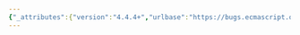 ```yaml
---
{"_attributes":{"version":"4.4.4+","urlbase":"https://bugs.ecmascript.org/","maintainer":"dherman@mozilla.com"},"bug":{"bug_id":797,"creation_ts":"2012-10-15 16:30:00 -0700","short_desc":"Add glyph detection","delta_ts":"2012-10-23 23:10:29 -0700","product":"Internationalization - ECMA-402","component":"Specification","version":"Edition 2.0 proposals","rep_platform":"All","op_sys":"All","bug_status":"RESOLVED","resolution":"WONTFIX","priority":"Normal","bug_severity":"enhancement","everconfirmed":true,"reporter":{"uid":"mark","name":"Mark"},"assigned_to":{"uid":"ecmascriptbugs","name":"Norbert"},"long_desc":[{"commentid":1938,"comment_count":0,"who":{"uid":"mark","name":"Mark"},"bug_when":"2012-10-15 16:30:11 -0700","thetext":"[I didn't see a way to make the Component be v2]\n\nA common requirement is the ability to substitute an image when a character is not available. An example is for the new Turkish Lira, which is not in common fonts yet."},{"commentid":1950,"comment_count":1,"who":{"uid":"ecmascriptbugs","name":"Norbert"},"bug_when":"2012-10-16 15:08:58 -0700","thetext":"Thanks for the reminder about versions - we got them now!"},{"commentid":1989,"comment_count":2,"who":{"uid":"ecmascriptbugs","name":"Norbert"},"bug_when":"2012-10-23 23:10:29 -0700","thetext":"Font support is beyond the scope of TC 39, and should be proposed to a W3C working group instead. See discussion at\nhttps://mail.mozilla.org/pipermail/es-discuss/2012-October/thread.html#25937"}]}}
---
```

